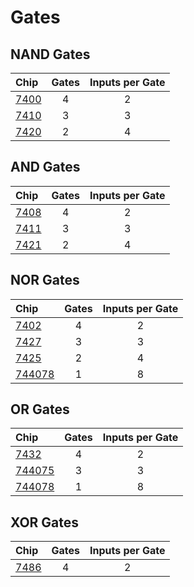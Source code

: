 # Gates

## NAND Gates

| Chip                | Gates | Inputs per Gate |
|:--------------------|:-----:|:---------------:|
| [7400](7400.md)     | 4     | 2               |
| [7410](7410.md)     | 3     | 3               |
| [7420](7420.md)     | 2     | 4               |

## AND Gates

| Chip                | Gates | Inputs per Gate |
|:--------------------|:-----:|:---------------:|
| [7408](7408.md)     | 4     | 2               |
| [7411](7411.md)     | 3     | 3               | 
| [7421](7421.md)     | 2     | 4               |

## NOR Gates

| Chip                | Gates | Inputs per Gate |
|:--------------------|:-----:|:---------------:|
| [7402](7402.md)     | 4     | 2               |
| [7427](7427.md)     | 3     | 3               | 
| [7425](7425.md)     | 2     | 4               | 
| [744078](744078.md) | 1     | 8               |

## OR Gates

| Chip                | Gates | Inputs per Gate |
|:--------------------|:-----:|:---------------:|
| [7432](7432.md)     | 4     | 2               |
| [744075](744075.md) | 3     | 3               |
| [744078](744078.md) | 1     | 8               | 

## XOR Gates

| Chip                | Gates | Inputs per Gate |
|:--------------------|:-----:|:---------------:|
| [7486](7486.md)     | 4     | 2               |

